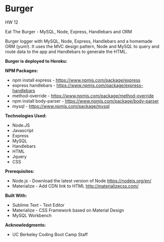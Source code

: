 

# Burger

HW 12

Eat The Burger - MySQL, Node, Express, Handlebars and ORM

Burger logger with MySQL, Node, Express, Handlebars and a homemade ORM (yum!). It uses the MVC design pattern, Node and MySQL to query and route data to the app and Handlebars to generate the HTML.


<b>Burger is deployed to Heroku:</b> 


<b>NPM Packages:</b>
- npm install express - https://www.npmjs.com/package/express
- express handlebars - https://www.npmjs.com/package/express-handlebars
- method-override - https://www.npmjs.com/package/method-override
- npm install body-parser - https://www.npmjs.com/package/body-parser
- mysql - https://www.npmjs.com/package/mysql


<b>Technologies Used:</b>
- Node.JS
- Javascript
- Express
- MySQL
- Handlebars
- HTML
- Jquery
- CSS


<b>Prerequisites:</b>
- Node.js - Download the latest version of Node https://nodejs.org/en/
- Materialize - Add CDN link to HTML http://materializecss.com/

<b>Built With:</b>
- Sublime Text - Text Editor
- Materialize - CSS Framework based on Material Design
- MySQL Workbench

<b>Acknowledgments:</b>
- UC Berkeley Coding Boot Camp Staff